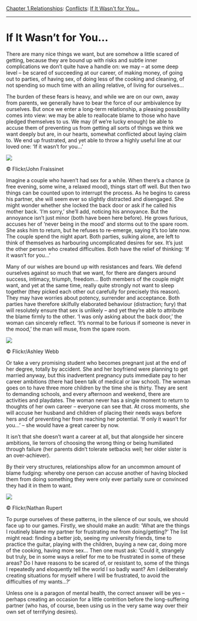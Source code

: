 [Chapter 1.Relationships](https://www.theschooloflife.com/thebookoflife/category/relationships/): [Conflicts](https://www.theschooloflife.com/thebookoflife/category/relationships/conflicts/): [If It Wasn't for You...](https://www.theschooloflife.com/thebookoflife/if-it-wasnt-for-you/)

* * *

# If It Wasn’t for You…

There are many nice things we want, but are somehow a little scared of getting, because they are bound up with risks and subtle inner complications we don’t quite have a handle on: we may – at some deep level – be scared of succeeding at our career, of making money, of going out to parties, of having sex, of doing less of the cooking and cleaning, of not spending so much time with an ailing relative, of living for ourselves…

The burden of these fears is heavy, and while we are on our own, away from parents, we generally have to bear the force of our ambivalence by ourselves. But once we enter a long-term relationship, a pleasing possibility comes into view: we may be able to reallocate blame to those who have pledged themselves to us. We may (if we’re lucky enough) be able to accuse them of preventing us from getting all sorts of things we think we want deeply but are, in our hearts, somewhat conflicted about laying claim to. We end up frustrated, and yet able to throw a highly useful line at our loved one: ‘If it wasn’t for you…’

 ![](https://www.theschooloflife.com/thebookoflife/wp-content/uploads/2014/10/7246035320_70c4a890c9_z.jpg)

© Flickr/John Fraissinet

Imagine a couple who haven’t had sex for a while. When there’s a chance (a free evening, some wine, a relaxed mood), things start off well. But then two things can be counted upon to interrupt the process. As he begins to caress his partner, she will seem ever so slightly distracted and disengaged. She might wonder whether she locked the back door or ask if he called his mother back. ‘I’m sorry,’ she’ll add, noticing his annoyance. But the annoyance isn’t just minor (both have been here before). He grows furious, accuses her of ‘never being in the mood’ and storms out to the spare room. She asks him to return, but he refuses to re-emerge, saying it’s too late now. The couple spend the night apart. Both parties, sulking alone, are left to think of themselves as harbouring uncomplicated desires for sex. It’s just the other person who created difficulties. Both have the relief of thinking: ‘If it wasn’t for you…’

Many of our wishes are bound up with resistances and fears. We defend ourselves against so much that we want, for there are dangers around success, intimacy, triumph, freedom… Both members of the couple might want, and yet at the same time, really quite strongly not want to sleep together (they picked each other out carefully for precisely this reason). They may have worries about potency, surrender and acceptance. Both parties have therefore skilfully elaborated behaviour (distraction; fury) that will resolutely ensure that sex is unlikely – and yet they’re able to attribute the blame firmly to the other. ‘I was only asking about the back door,’ the woman can sincerely reflect. ‘It’s normal to be furious if someone is never in the mood,’ the man will muse, from the spare room.

 ![](https://www.theschooloflife.com/thebookoflife/wp-content/uploads/2014/10/5866327717_d369d79d93_z.jpg)

© Flickr/Ashley Webb

Or take a very promising student who becomes pregnant just at the end of her degree, totally by accident. She and her boyfriend were planning to get married anyway, but this inadvertent pregnancy puts immediate pay to her career ambitions (there had been talk of medical or law school). The woman goes on to have three more children by the time she is thirty. They are sent to demanding schools, and every afternoon and weekend, there are activities and playdates. The woman never has a single moment to return to thoughts of her own career – everyone can see that. At cross moments, she will accuse her husband and children of placing their needs ways before hers and of preventing her from reaching her potential. ‘If only it wasn’t for you…’ – she would have a great career by now.

It isn’t that she doesn’t want a career at all, but that alongside her sincere ambitions, lie terrors of choosing the wrong thing or being humiliated through failure (her parents didn’t tolerate setbacks well; her older sister is an over-achiever).

By their very structures, relationships allow for an uncommon amount of blame fudging: whereby one person can accuse another of having blocked them from doing something they were only ever partially sure or convinced they had it in them to want.

 ![](https://www.theschooloflife.com/thebookoflife/wp-content/uploads/2014/10/19406422104_368c927c14_z.jpg)

© Flickr/Nathan Rupert

To purge ourselves of these patterns, in the silence of our souls, we should face up to our games. Firstly, we should make an audit: ‘What are the things I routinely blame my partner for frustrating me from doing/getting?’ The list might read: finding a better job, seeing my university friends, time to practice the guitar, playing with the children, buying a new car, doing more of the cooking, having more sex… Then one must ask: ‘Could it, strangely but truly, be in some ways a relief for me to be frustrated in some of these areas? Do I have reasons to be scared of, or resistant to, some of the things I repeatedly and eloquently tell the world I so badly want? Am I deliberately creating situations for myself where I will be frustrated, to avoid the difficulties of my wants…?’

Unless one is a paragon of mental health, the correct answer will be yes – perhaps creating an occasion for a little contrition before the long-suffering partner (who has, of course, been using us in the very same way over their own set of terrifying desires).
